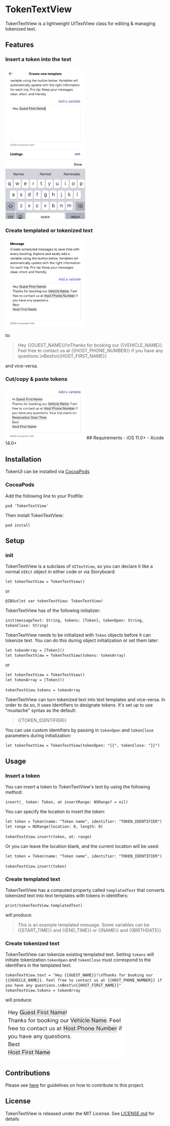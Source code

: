 # TokenTextView
TokenTextView is a lightweight UITextView class for editing & managing tokenized text.

## Features
### Insert a token into the text

<img src = "Media/insert-token.gif" width="50%"/>

### Create templated or tokenized text

<img src = "Media/tokenized-text-cell.png" width="50%"/>

to:

>Hey {{GUEST_NAME}}!\nThanks for booking our {{VEHICLE_NAME}}. Feel free to contact us at {{HOST_PHONE_NUMBER}} if you have any questions.\nBest\n{{HOST_FIRST_NAME}}

and vice-versa.

### Cut/copy & paste tokens

<img src = "Media/cut-paste.gif" width="50%"/>
## Requirements
- iOS 11.0+
- Xcode 14.0+

## Installation
TokenUI can be installed via [CocoaPods](https://cocoapods.org)

### CocoaPods
Add the following line to your Podfile:

```
pod 'TokenTextView'
```

Then install TokenTextView:

```
pod install
```


## Setup

### init
TokenTextView is a subclass of ``UITextView``, so you can declare it like a normal `UIKit` object in either code or via Storyboard:

```
let tokenTextView = TokenTextView()
```
or 

```
@IBOutlet var tokenTextView: TokenTextView!
```

TokenTextView has of the following initializer:

```
init(messageText: String, tokens: [Token], tokenOpen: String, tokenClose: String)
```

TokenTextView needs to be initialized with `Token` objects before it can tokenize text. You can do this during object initialization or set them later:

```
let tokenArray = [Token]()
let tokenTextView = TokenTextView(tokens: tokenArray)
```
or

```
let tokenTextView = TokenTextView()
let tokenArray = [Token]()

tokenTextView.tokens = tokenArray
```

TokenTextView can turn tokenized text into text templates and vice-versa. In order to do so, it uses identifiers to designate tokens. It's set up to use "mustache" syntax as the default:

>{{TOKEN_IDENTIFIER}}

You can use custom identifiers by passing in ``tokenOpen`` and ``tokenClose`` parameters during initialization:

```
let tokenTextView = TokenTextView(tokenOpen: "{{", tokenClose: "}}")
```


## Usage

### Insert a token
You can insert a token to TokenTextView's text by using the following method:

```
insert(_ token: Token, at insertRange: NSRange? = nil)
```
You can specify the location to insert the token:

```
let token = Token(name: "Token name", identifier: "TOKEN_IDENTIFIER")
let range = NSRange(location: 0, length: 0)

tokenTextView.insert(token, at: range)
```

Or you can leave the location blank, and the current location will be used:

```
let token = Token(name: "Token name", identifier: "TOKEN_IDENTIFIER")

tokenTextView.insert(token)
```

### Create templated text
TokenTextView has a computed property called `templatedText` that converts tokenized text into text templates with tokens in identifiers:

```
print(tokenTextView.templatedText)
```
will produce:

>This is an example templated message. Some variables can be {{START_TIME}} and {{END_TIME}} or {{NAME}} and {{BIRTHDATE}}


### Create tokenized text
TokenTextView can tokenize existing templated text. Setting `tokens` will initiate tokenization.`tokenOpen` and `tokenClose` must correspond to the identifiers in the templated text.

```
tokenTextView.text = "Hey {{GUEST_NAME}}!\nThanks for booking our {{VEHICLE_NAME}}. Feel free to contact us at {{HOST_PHONE_NUMBER}} if you have any questions.\nBest\n{{HOST_FIRST_NAME}}"
tokenTextView.tokens = tokenArray
```
will produce:

<img src = "Media/tokenized-text.png" width="75%"/>

## Contributions

Please see [here](https://github.com/open-turo/contributions) for guidelines on how to contribute to this project.

## License

TokenTextView is released under the MIT License. See [LICENSE.md](LICENSE.md) for details
